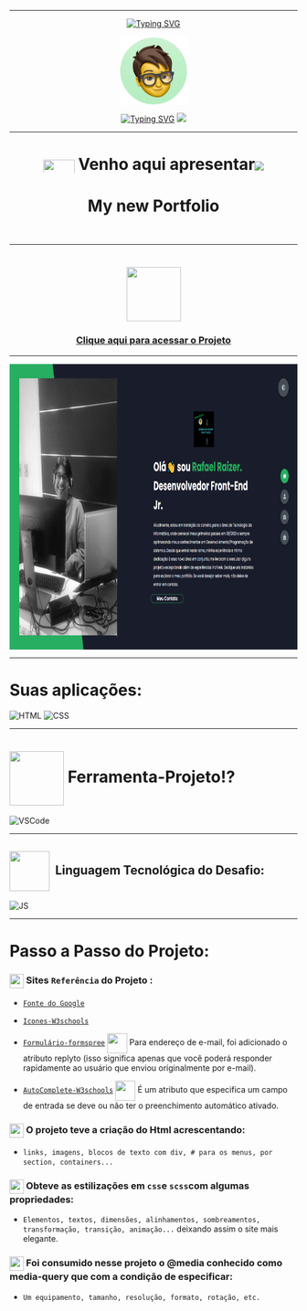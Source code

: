 ***

 <div align="center">

[![Typing SVG](https://readme-typing-svg.herokuapp.com?font=Fira+Code&weight=700&size=25&pause=1000&color=6035DF&center=true&vCenter=true&width=435&lines=Olá👋+sou+Rafael+Raizer)](https://git.io/typing-svg)

 <div align="center">

<img height="120em" src="img/ImagemDevRafa.png"  align="center">

<a href="https://git.io/typing-svg" align="center"><img src="https://readme-typing-svg.herokuapp.com?font=Fira+Code&weight=700&size=24&pause=1000&color=120A2A&center=true&vCenter=true&width=435&lines=Desenvolvedor+Front+End+Júnior" alt="Typing SVG" /></a>  <img src="https://media.giphy.com/media/l1J9sBOqBIvnafnUc/giphy.gif" width="70">

***
# <img src="https://media.giphy.com/media/XwcRflO9HD0Sk6RaRM/giphy.gif" align="center" height="25" width="55"> Venho aqui apresentar<img src="https://media.giphy.com/media/LmqitTYGsNMiWu3VWO/giphy.gif" align="center" width="65">

# My new Portfolio
   
<br>
   
---
# <div align="center">
   
# <img src="https://media.giphy.com/media/9TFBxN300KpCUI6sBD/giphy.gif" align="center" height="95" width="95"> 

### [Clique aqui para acessar o Projeto](https://portifolio-rafarz76dev.netlify.app/)

 
***
  <img src="img/Portfolio_RafaRzDev76.png" align="center" height="500em" width="100%" href="https://portifolio-rafarz76dev.netlify.app/">
   
---
<div align="left">
   
# Suas aplicações:

 <img style="width: 80px" alt="HTML" src="https://media.giphy.com/media/QssGEmpkyEOhBCb7e1/giphy.gif">
 
 <img style="width: 80px" alt="CSS" src="https://media.giphy.com/media/CEHtFH3rJ6xdhBUKIT/giphy.gif">
 
 ---
# <img src="https://media.giphy.com/media/eBqEQyWGdgSNgRVLCV/giphy.gif" align="center" height="95" width="95"> Ferramenta-Projeto⁉

<img style="width: 80px" alt="VSCode" src="https://media.giphy.com/media/IdyAQJVN2kVPNUrojM/giphy.gif">

---
## <img src="https://media.giphy.com/media/JO9WCVmDMbC0eLSlyV/giphy.gif" align="center" height="70" width="70"> &nbsp;Linguagem Tecnológica do Desafio:

<img style="width: 80px" alt="JS" src="https://media.giphy.com/media/ln7z2eWriiQAllfVcn/giphy.gif">   
  
 ---
# Passo a Passo do Projeto:
  
 ### <img src="https://media.giphy.com/media/XwcRflO9HD0Sk6RaRM/giphy.gif" align="center" height="25" width="25"> Sites `Referência` do Projeto : 
   
- [`Fonte do Google`](https://fonts.googleapis.com/css2?family=Poppins:wght@400;500;600;700;800&display=swap)   

- [`Icones-W3schools`](https://www.w3schools.com/icons/fontawesome5_icons_security.asp)

- [`Formulário-formspree`](https://formspree.io/) <img src="https://media.giphy.com/media/fXQqNrqKATCNwq6zin/giphy.gif" align="center" height="35" width="35"> Para endereço de e-mail, foi adicionado o atributo replyto (isso significa apenas que você poderá responder rapidamente ao usuário que enviou originalmente por e-mail).
   
- [`AutoComplete-W3schools`](3schools.com/tags/att_input_autocomplete.asp) <img src="https://media.giphy.com/media/fXQqNrqKATCNwq6zin/giphy.gif" align="center" height="35" width="35"> É um atributo que especifica  um campo de entrada se deve ou não ter o preenchimento automático ativado.
 
### <img src="https://media.giphy.com/media/XwcRflO9HD0Sk6RaRM/giphy.gif" align="center" height="25" width="25"> O projeto teve a criação do Html acrescentando:
- `links, imagens, blocos de texto com div, # para os menus, por section, containers...`

### <img src="https://media.giphy.com/media/XwcRflO9HD0Sk6RaRM/giphy.gif" align="center" height="25" width="25"> Obteve as estilizações em `css`e `scss`com algumas propriedades: 
- `Elementos, textos, dimensões, alinhamentos, sombreamentos, transformação, transição, animação...` deixando assim o site mais elegante.  
  
 ### <img src="https://media.giphy.com/media/XwcRflO9HD0Sk6RaRM/giphy.gif" align="center" height="25" width="25"> Foi consumido nesse projeto o @media conhecido como media-query que com a condição de especificar:
 - `Um equipamento, tamanho, resolução, formato, rotação, etc.`   
  


   
   
